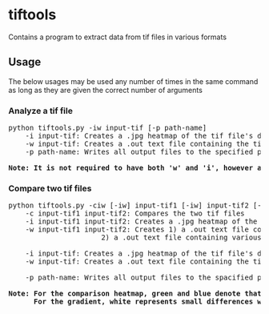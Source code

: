 # tiftools

Contains a program to extract data from tif files in various formats

## Usage

The below usages may be used any number of times in the same command as long as they are given the correct number of arguments

### Analyze a tif file

<pre>
python tiftools.py -iw input-tif [-p path-name]  
    -i input-tif: Creates a .jpg heatmap of the tif file's data
    -w input-tif: Creates a .out text file containing the tif file's raw data
    -p path-name: Writes all output files to the specified path from the working directory

<b>Note: It is not required to have both 'w' and 'i', however at least one must be provided before the input file</b>
</pre>

### Compare two tif files

<pre>
python tiftools.py -ciw [-iw] input-tif1 [-iw] input-tif2 [-p pathname]
    -c input-tif1 input-tif2: Compares the two tif files
    -i input-tif1 input-tif2: Creates a .jpg heatmap of the differences in the two files' data on a gradient
    -w input-tif1 input-tif2: Creates 1) a .out text file containing both tif files' raw data shown side by side  
				      2) a .out text file containing various statistics about the comparison

    -i input-tif: Creates a .jpg heatmap of the tif file's data
    -w input-tif: Creates a .out text file containing the tif file's raw data

    -p path-name: Writes all output files to the spacified path from the working directory

<b>Note: For the comparison heatmap, green and blue denote that one tif file had data while the other did not  
      For the gradient, white represents small differences while black represents large differences</b>
</pre>
